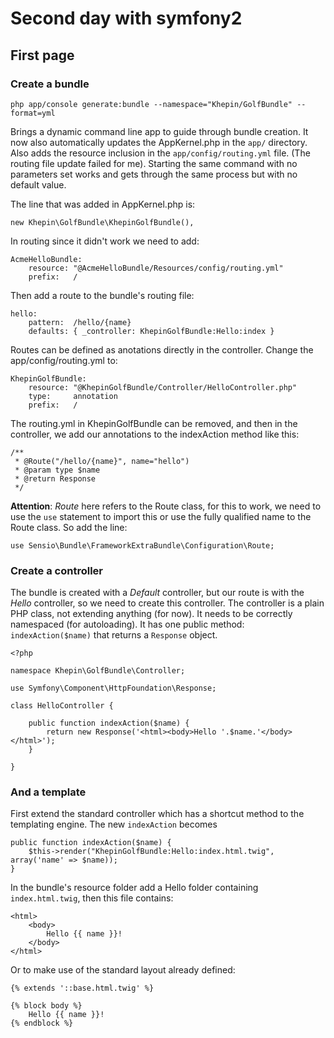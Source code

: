 # Second day with symfony2

## First page

### Create a bundle

    php app/console generate:bundle --namespace="Khepin/GolfBundle" --format=yml

Brings a dynamic command line app to guide through bundle creation. It now also automatically updates the AppKernel.php in the `app/` directory. Also adds the resource inclusion in the `app/config/routing.yml` file. (The routing file update failed for me). Starting the same command with no parameters set works and gets through the same process but with no default value.


The line that was added in AppKernel.php is:

    new Khepin\GolfBundle\KhepinGolfBundle(),

In routing since it didn't work we need to add:

    AcmeHelloBundle:
        resource: "@AcmeHelloBundle/Resources/config/routing.yml"
        prefix:   /

Then add a route to the bundle's routing file:

    hello:
        pattern:  /hello/{name}
        defaults: { _controller: KhepinGolfBundle:Hello:index }

Routes can be defined as anotations directly in the controller. Change the app/config/routing.yml to:

    KhepinGolfBundle:
        resource: "@KhepinGolfBundle/Controller/HelloController.php"
        type:     annotation
        prefix:   /

The routing.yml in KhepinGolfBundle can be removed, and then in the controller, we add our annotations to the indexAction method like this:

    /**
     * @Route("/hello/{name}", name="hello")
     * @param type $name
     * @return Response 
     */

__Attention__: _Route_ here refers to the Route class, for this to work, we need to use the `use` statement to import this or use the fully qualified name to the Route class. So add the line:

    use Sensio\Bundle\FrameworkExtraBundle\Configuration\Route;

### Create a controller

The bundle is created with a _Default_ controller, but our route is with the _Hello_ controller, so we need to create this controller. The controller is a plain PHP class, not extending anything (for now). It needs to be correctly namespaced (for autoloading). It has one public method: `indexAction($name)` that returns a `Response` object.

    <?php

    namespace Khepin\GolfBundle\Controller;

    use Symfony\Component\HttpFoundation\Response;

    class HelloController {
        
        public function indexAction($name) {
            return new Response('<html><body>Hello '.$name.'</body></html>');
        }
        
    }

### And a template

First extend the standard controller which has a shortcut method to the templating engine. The new `indexAction` becomes

    public function indexAction($name) {
        $this->render("KhepinGolfBundle:Hello:index.html.twig", array('name' => $name));
    }

In the bundle's resource folder add a Hello folder containing `index.html.twig`, then this file contains:

    <html>
        <body>
            Hello {{ name }}!
        </body>
    </html>

Or to make use of the standard layout already defined:

    {% extends '::base.html.twig' %}

    {% block body %}
        Hello {{ name }}!
    {% endblock %}
















